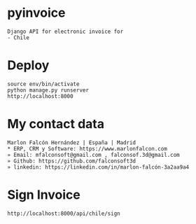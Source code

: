 # pyinvoice

```
Django API for electronic invoice for
- Chile
```

# Deploy
```
source env/bin/activate
python manage.py runserver
http://localhost:8000
```

# My contact data
```
Marlon Falcón Hernández | España | Madrid
* ERP, CRM y Software: https://www.marlonfalcon.com
» Email: mfalconsoft@gmail.com , falconsof.3d@gmail.com
» Github: https://github.com/falconsoft3d
» linkedin: https://linkedin.com/in/marlon-falcón-3a2aa9a4
```

# Sign Invoice
```
http://localhost:8000/api/chile/sign
```

